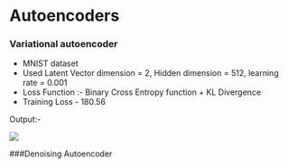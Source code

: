 # Autoencoders

### Variational autoencoder
- MNIST dataset 
- Used Latent Vector dimension = 2, Hidden dimension = 512, learning rate = 0.001
- Loss Function :- Binary Cross Entropy function + KL Divergence 
- Training Loss - 180.56


 Output:-
 
 <img src = "Output/VAE.PNG">
</br>
 
 
 ###Denoising Autoencoder
 
